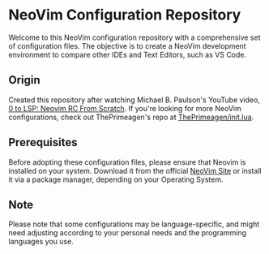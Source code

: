 # NeoVim Configuration Repository

Welcome to this NeoVim configuration repository with a comprehensive set of configuration files. The objective is to create a NeoVim development environment to compare other IDEs and Text Editors, such as VS Code.

## Origin

Created this repository after watching Michael B. Paulson's YouTube video, [0 to LSP: Neovim RC From Scratch](https://www.youtube.com/watch?v=w7i4amO_zaE). If you're looking for more NeoVim configurations, check out ThePrimeagen's repo at [ThePrimeagen/init.lua](https://github.com/ThePrimeagen/init.lua).

## Prerequisites

Before adopting these configuration files, please ensure that Neovim is installed on your system. Download it from the official [NeoVim Site](https://neovim.io/) or install it via a package manager, depending on your Operating System.

## Note

Please note that some configurations may be language-specific, and might need adjusting according to your personal needs and the programming languages you use.
